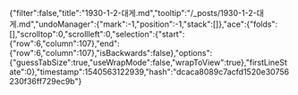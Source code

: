 {"filter":false,"title":"1930-1-2-대게.md","tooltip":"/_posts/1930-1-2-대게.md","undoManager":{"mark":-1,"position":-1,"stack":[]},"ace":{"folds":[],"scrolltop":0,"scrollleft":0,"selection":{"start":{"row":6,"column":107},"end":{"row":6,"column":107},"isBackwards":false},"options":{"guessTabSize":true,"useWrapMode":false,"wrapToView":true},"firstLineState":0},"timestamp":1540563122939,"hash":"dcaca8089c7acfd1520e30756230f36ff729ec9b"}